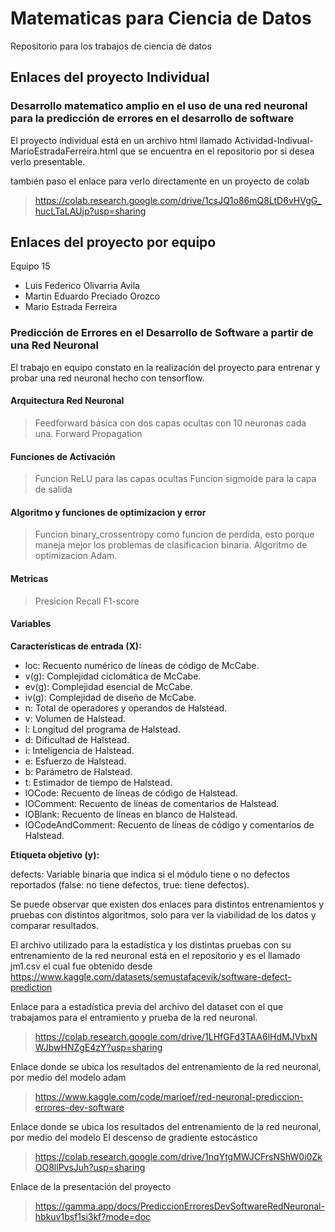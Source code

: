 # Matematicas para Ciencia de Datos
Repositorio para los trabajos de ciencia de datos

## Enlaces del proyecto Individual

### Desarrollo matematico amplio en el uso de una red neuronal para la predicción de errores en el desarrollo de software

El proyecto individual está en un archivo html llamado Actividad-Indivual-MarioEstradaFerreira.html que se encuentra en el repositorio por si desea verlo presentable.

también paso el enlace para verlo directamente en un proyecto de colab
> https://colab.research.google.com/drive/1csJQ1o86mQ8LtD6vHVgG_hucLTaLAUjp?usp=sharing

## Enlaces del proyecto por equipo

Equipo 15

* Luis Federico Olivarria Avila
* Martin Eduardo Preciado Orozco
* Mario Estrada Ferreira

### Predicción de Errores en el Desarrollo de Software a partir de una Red Neuronal

El trabajo en equipo constato en la realización del proyecto para entrenar y probar una red neuronal hecho con tensorflow.

#### Arquitectura Red Neuronal
> Feedforward básica con dos capas ocultas con 10 neuronas cada una.
> Forward Propagation

#### Funciones de Activación
> Funcion ReLU para las capas ocultas
> Funcion sigmoide para la capa de salida

#### Algoritmo y funciones de optimizacion y error
> Funcion binary_crossentropy como funcion de perdida, esto porque maneja mejor los problemas de clasificacion binaria.
> Algoritmo de optimizacion Adam.

#### Metricas
> Presicion
> Recall
> F1-score

#### Variables
**Características de entrada (X):**

* loc: Recuento numérico de líneas de código de McCabe.
* v(g): Complejidad ciclomática de McCabe.
* ev(g): Complejidad esencial de McCabe.
* iv(g): Complejidad de diseño de McCabe.
* n: Total de operadores y operandos de Halstead.
* v: Volumen de Halstead.
* l: Longitud del programa de Halstead.
* d: Dificultad de Halstead.
* i: Inteligencia de Halstead.
* e: Esfuerzo de Halstead.
* b: Parámetro de Halstead.
* t: Estimador de tiempo de Halstead.
* lOCode: Recuento de líneas de código de Halstead.
* lOComment: Recuento de líneas de comentarios de Halstead.
* lOBlank: Recuento de líneas en blanco de Halstead.
* lOCodeAndComment: Recuento de líneas de código y comentarios de Halstead.

**Etiqueta objetivo (y):**

defects: Variable binaria que indica si el módulo tiene o no defectos reportados (false: no tiene defectos, true: tiene defectos).

Se puede observar que existen dos enlaces para distintos entrenamientos y pruebas con distintos algoritmos, solo para ver la viabilidad de los datos y comparar resultados.

El archivo utilizado para la estadística y los distintas pruebas con su entrenamiento de la red neuronal está en el repositorio y es el llamado jm1.csv el cual fue obtenido desde https://www.kaggle.com/datasets/semustafacevik/software-defect-prediction

Enlace para a estadística previa del archivo del dataset con el que trabajamos para el entramiento y prueba de la red neuronal.
> https://colab.research.google.com/drive/1LHfGFd3TAA6lHdMJVbxNWJbwHNZgE4zY?usp=sharing

Enlace donde se ubica los resultados del entrenamiento de la red neuronal, por medio del modelo adam
> https://www.kaggle.com/code/marioef/red-neuronal-prediccion-errores-dev-software

Enlace donde se ubica los resultados del entrenamiento de la red neuronal, por medio del modelo El descenso de gradiente estocástico
> https://colab.research.google.com/drive/1nqYtgMWJCFrsNShW0i0ZkOO8llPvsJuh?usp=sharing

Enlace de la presentación del proyecto
> https://gamma.app/docs/PrediccionErroresDevSoftwareRedNeuronal-hbkuv1bsf1si3kf?mode=doc





